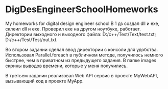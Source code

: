 # DigDesEngineerSchoolHomeworks
My homeworks for digital design engineer school
В 1 дз создал dll и exe, склеил dll и exe. Проверил exe на другом ноутбуке, работает. Директории выходного и выходного файла: D:/c++/Test/Text/test.txt; D:/c++/Test/Test/out.txt.

Во втором задании сделал ввод директории с консоли для удобства. Использовал Parallel.foreach в публичном методе, получилось немного быстрее, чем в приватном из предыдущего задания. 
В папке images скрины выводов времени, которые у меня получились.

В третьем задании реализовал Web API сервис в проекте MyWebAPI, вызывающий код в проекте MyApp.
